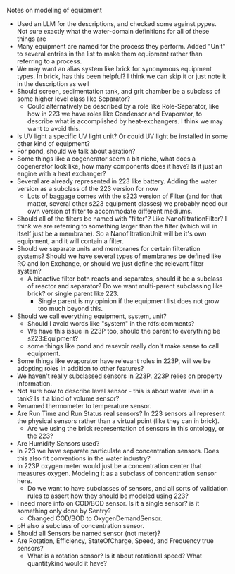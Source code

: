Notes on modeling of equipment

- Used an LLM for the descriptions, and checked some against pypes. Not sure exactly what the water-domain definitions for all of these things are
- Many equipment are named for the process they perform. Added "Unit" to several entries in the list to make them equipment rather than referring to a process. 
- We may want an alias system like brick for synonymous equipment types. In brick, has this been helpful? I think we can skip it or just note it in the description as well
- Should screen, sedimentation tank, and grit chamber be a subclass of some higher level class like Separator?
    - Could alternatively be described by a role like Role-Separator, like how in 223 we have roles like Condensor and Evaporator, to describe what is accomplished by heat-exchangers. I think we may want to avoid this. 
- Is UV light a specific UV light unit? Or could UV light be installed in some other kind of equipment?
- For pond, should we talk about aeration?
- Some things like a cogenerator seem a bit niche, what does a cogenerator look like, how many components does it have? Is it just an engine with a heat exchanger?
- Several are already represented in 223 like battery. Adding the water version as a subclass of the 223 version for now
    - Lots of baggage comes with the s223 version of Filter (and for that matter, several other s223 equipment classes) we probably need our own version of filter to accommodate different mediums.
- Should all of the filters be named with "filter"? Like NanofiltrationFilter? I think we are referring to something larger than the filter (which will in itself just be a membrane). So a NanofiltrationUnit will be it's own equipment, and it will contain a filter.
- Should we separate units and membranes for certain filteration systems? Should we have several types of membranes be defined like RO and Ion Exchange, or should we just define the relevant filter system?
    - A bioactive filter both reacts and separates, should it be a subclass of reactor and separator? Do we want multi-parent subclassing like brick? or single parent like 223.
        - Single parent is my opinion if the equipment list does not grow too much beyond this.
- Should we call everything equipment, system, unit? 
    - Should I avoid words like "system" in the rdfs:comments?
    - We have this issue in 223P too, should the parent to everything be s223:Equipment? 
    - some things like pond and resevoir really don't make sense to call equipment.
- Some things like evaporator have relevant roles in 223P, will we be adopting roles in addition to other features?
- We haven't really subclassed sensors in 223P. 223P relies on property information.
- Not sure how to describe level sensor - this is about water level in a tank? Is it a kind of volume sensor?
- Renamed thermometer to temperature sensor.
- Are Run Time and Run Status real sensors? In 223 sensors all represent the physical sensors rather than a virtual point (like they can in brick).
    - Are we using the brick representation of sensors in this ontology, or the 223?
- Are Humidity Sensors used?
- In 223 we have separate particulate and concentration sensors. Does this also fit conventions in the water industry?
- In 223P oxygen meter would just be a concentration center that measures oxygen. Modeling it as a subclass of concentration sensor here. 
    - Do we want to have subclasses of sensors, and all sorts of validation rules to assert how they should be modeled using 223?
- I need more info on COD/BOD sensor. Is it a single sensor? is it something only done by Sentry?
    - Changed COD/BOD to OxygenDemandSensor.
- pH also a subclass of concentration sensor.
- Should all Sensors be named sensor (not meter)?
- Are Rotation, Efficiency, StateOfCharge, Speed, and Frequency true sensors?
    - What is a rotation sensor? Is it about rotational speed? What quantitykind would it have?